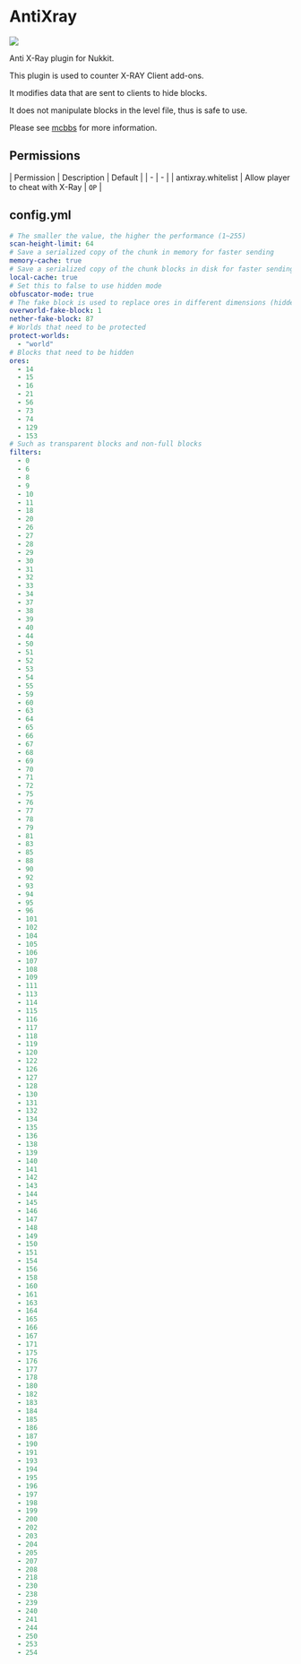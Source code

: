 # AntiXray
[![](http://i.loli.net/2019/01/27/5c4d21504445e.png)](http://www.mcbbs.net/thread-838490-1-1.html "假矿")

Anti X-Ray plugin for Nukkit.

This plugin is used to counter X-RAY Client add-ons.

It modifies data that are sent to clients to hide blocks.

It does not manipulate blocks in the level file, thus is safe to use.

Please see [mcbbs](http://www.mcbbs.net/thread-838490-1-1.html) for more information.
## Permissions
| Permission | Description | Default |
| - | - |
| antixray.whitelist | Allow player to cheat with X-Ray | `OP` |
## config.yml
```yaml
# The smaller the value, the higher the performance (1~255)
scan-height-limit: 64
# Save a serialized copy of the chunk in memory for faster sending
memory-cache: true
# Save a serialized copy of the chunk blocks in disk for faster sending
local-cache: true
# Set this to false to use hidden mode
obfuscator-mode: true
# The fake block is used to replace ores in different dimensions (hidden mode only)
overworld-fake-block: 1
nether-fake-block: 87
# Worlds that need to be protected
protect-worlds:
  - "world"
# Blocks that need to be hidden
ores:
  - 14
  - 15
  - 16
  - 21
  - 56
  - 73
  - 74
  - 129
  - 153
# Such as transparent blocks and non-full blocks
filters:
  - 0
  - 6
  - 8
  - 9
  - 10
  - 11
  - 18
  - 20
  - 26
  - 27
  - 28
  - 29
  - 30
  - 31
  - 32
  - 33
  - 34
  - 37
  - 38
  - 39
  - 40
  - 44
  - 50
  - 51
  - 52
  - 53
  - 54
  - 55
  - 59
  - 60
  - 63
  - 64
  - 65
  - 66
  - 67
  - 68
  - 69
  - 70
  - 71
  - 72
  - 75
  - 76
  - 77
  - 78
  - 79
  - 81
  - 83
  - 85
  - 88
  - 90
  - 92
  - 93
  - 94
  - 95
  - 96
  - 101
  - 102
  - 104
  - 105
  - 106
  - 107
  - 108
  - 109
  - 111
  - 113
  - 114
  - 115
  - 116
  - 117
  - 118
  - 119
  - 120
  - 122
  - 126
  - 127
  - 128
  - 130
  - 131
  - 132
  - 134
  - 135
  - 136
  - 138
  - 139
  - 140
  - 141
  - 142
  - 143
  - 144
  - 145
  - 146
  - 147
  - 148
  - 149
  - 150
  - 151
  - 154
  - 156
  - 158
  - 160
  - 161
  - 163
  - 164
  - 165
  - 166
  - 167
  - 171
  - 175
  - 176
  - 177
  - 178
  - 180
  - 182
  - 183
  - 184
  - 185
  - 186
  - 187
  - 190
  - 191
  - 193
  - 194
  - 195
  - 196
  - 197
  - 198
  - 199
  - 200
  - 202
  - 203
  - 204
  - 205
  - 207
  - 208
  - 218
  - 230
  - 238
  - 239
  - 240
  - 241
  - 244
  - 250
  - 253
  - 254
```
